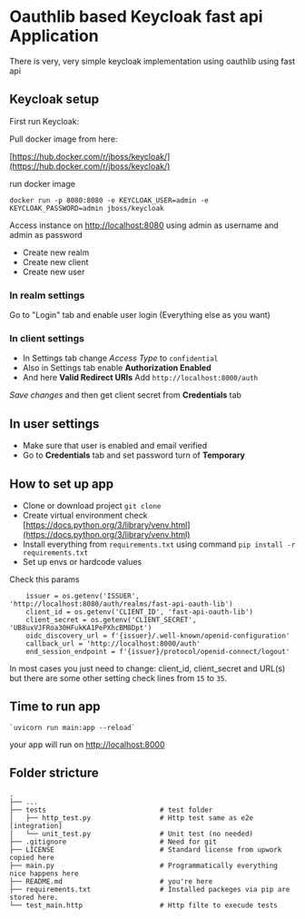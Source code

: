 # Oauthlib based Keycloak fast api Application

There is very, very simple keycloak implementation using oauthlib using fast api

## Keycloak setup

First run Keycloak:

Pull docker image from here:

[https://hub.docker.com/r/jboss/keycloak/](https://hub.docker.com/r/jboss/keycloak/)

run docker image

`docker run -p 8080:8080 -e KEYCLOAK_USER=admin -e KEYCLOAK_PASSWORD=admin jboss/keycloak`

Access instance on [http://localhost:8080](http://localhost:8080) using admin as username and admin as password

 - Create new realm
 - Create new client
 - Create new user

### In realm settings
    
Go to "Login" tab and enable user login (Everything else as you want)

### In client settings

 - In Settings tab change _Access Type_ to `confidential`
 - Also in Settings tab enable __Authorization Enabled__
 - And here __Valid Redirect URIs__ Add `http://localhost:8000/auth`

_Save changes_ and then get client secret from __Credentials__ tab

## In user settings

 - Make sure that user is enabled and email verified
 - Go to __Credentials__ tab and set password turn of __Temporary__

## How to set up app

 - Clone or download project `git clone`
 - Create virtual environment check [https://docs.python.org/3/library/venv.html](https://docs.python.org/3/library/venv.html)
 - Install everything from `requirements.txt` using command `pip install -r requirements.txt`
 - Set up envs or hardcode values

Check this params

        issuer = os.getenv('ISSUER', 'http://localhost:8080/auth/realms/fast-api-oauth-lib')
        client_id = os.getenv('CLIENT_ID', 'fast-api-oauth-lib')
        client_secret = os.getenv('CLIENT_SECRET', 'UB8uxVJFRoa30HFukKA1PePXhcBM8Dpt')
        oidc_discovery_url = f'{issuer}/.well-known/openid-configuration'
        callback_url = 'http://localhost:8000/auth'
        end_session_endpoint = f'{issuer}/protocol/openid-connect/logout'

In most cases you just need to change: client_id, client_secret and URL(s) but there are some other setting check lines from `15` to `35`.

## Time to run app

    `uvicorn run main:app --reload`
your app will run on [http://localhost:8000](http://localhost:8000)

## Folder stricture
    .
    ├── ...
    ├── tests                            # test folder
    │   ├── http_test.py                 # Http test same as e2e [integration]
    │   └── unit_test.py                 # Unit test (no needed)
    ├── .gitignore                       # Need for git
    ├── LICENSE                          # Standard license from upwork copied here
    ├── main.py                          # Programmatically everything nice happens here
    ├── README.md                        # you're here
    ├── requirements.txt                 # Installed packeges via pip are stored here.
    └── test_main.http                   # Http filte to execude tests
